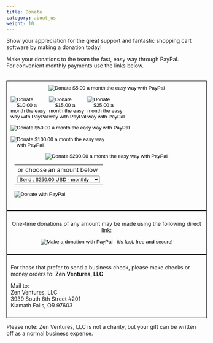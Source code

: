 ```yaml
---
title: Donate
category: about_us
weight: 10
---
```


Show your appreciation for the great support and fantastic shopping cart software by making a donation today!

Make your donations to the team the fast, easy way through PayPal.  
For convenient monthly payments use the links below.
<br /><br />

<div style="width: 500px; padding: 10px; border: 1px solid black; margin: auto;">

<div style="float: left; text-align: center;">

<form action="https://www.paypal.com/cgi-bin/webscr" method="post" target="_top"><input type="hidden" name="cmd" value="_xclick-subscriptions"> <input type="hidden" name="business" value="paypal@zen-cart.com"> <input type="hidden" name="item_name" value="Buy the Zen Cart Team some coffee!"> <input type="hidden" name="no_shipping" value="1"> <input type="hidden" name="no_note" value="1"> <input type="hidden" name="currency_code" value="USD"> <input type="image" src="https://www.zen-cart.com/images/paypal_5.gif" name="submit" alt="Donate $5.00 a month the easy way with PayPal"> <input type="hidden" name="a3" value="5.00"> <input type="hidden" name="p3" value="1"> <input type="hidden" name="t3" value="M"> <input type="hidden" name="src" value="1"> <input type="hidden" name="sra" value="1"></form>


<div style="float: left; width: 20%; text-align: center;">

<form action="https://www.paypal.com/cgi-bin/webscr" method="post" target="_top"><input type="hidden" name="cmd" value="_xclick-subscriptions"> <input type="hidden" name="business" value="paypal@zen-cart.com"> <input type="hidden" name="item_name" value="Buy the Zen Cart Team some coffee!"> <input type="hidden" name="no_shipping" value="1"> <input type="hidden" name="no_note" value="1"> <input type="hidden" name="currency_code" value="USD"> <input type="image" src="https://www.zen-cart.com/images/paypal_10.gif" name="submit" alt="Donate $10.00 a month the easy way with PayPal"> <input type="hidden" name="a3" value="10.00"> <input type="hidden" name="p3" value="1"> <input type="hidden" name="t3" value="M"> <input type="hidden" name="src" value="1"> <input type="hidden" name="sra" value="1"></form>

</div>

<div style="float: left; width: 20%; text-align: center;">

<form action="https://www.paypal.com/cgi-bin/webscr" method="post" target="_top"><input type="hidden" name="cmd" value="_xclick-subscriptions"> <input type="hidden" name="business" value="paypal@zen-cart.com"> <input type="hidden" name="item_name" value="Buy the Zen Cart Team some coffee!"> <input type="hidden" name="no_shipping" value="1"> <input type="hidden" name="no_note" value="1"> <input type="hidden" name="currency_code" value="USD"> <input type="image" src="https://www.zen-cart.com/images/paypal_15.gif" name="submit" alt="Donate $15.00 a month the easy way with PayPal"> <input type="hidden" name="a3" value="15.00"> <input type="hidden" name="p3" value="1"> <input type="hidden" name="t3" value="M"> <input type="hidden" name="src" value="1"> <input type="hidden" name="sra" value="1"></form>

</div>

<div style="float: left; width: 20%; text-align: center;">

<form action="https://www.paypal.com/cgi-bin/webscr" method="post" target="_top"><input type="hidden" name="cmd" value="_xclick-subscriptions"> <input type="hidden" name="business" value="paypal@zen-cart.com"> <input type="hidden" name="item_name" value="Buy the Zen Cart Team some coffee!"> <input type="hidden" name="no_shipping" value="1"> <input type="hidden" name="no_note" value="1"> <input type="hidden" name="currency_code" value="USD"> <input type="image" src="https://www.zen-cart.com/images/paypal_25.gif" name="submit" alt="Donate $25.00 a month the easy way with PayPal"> <input type="hidden" name="a3" value="25.00"> <input type="hidden" name="p3" value="1"> <input type="hidden" name="t3" value="M"> <input type="hidden" name="src" value="1"> <input type="hidden" name="sra" value="1"></form>

</div>

<div style="float: left; text-align: center;">

<form action="https://www.paypal.com/cgi-bin/webscr" method="post" target="_top"><input type="hidden" name="cmd" value="_xclick-subscriptions"> <input type="hidden" name="business" value="paypal@zen-cart.com"> <input type="hidden" name="item_name" value="Buy the Zen Cart Team some coffee!"> <input type="hidden" name="no_shipping" value="1"> <input type="hidden" name="no_note" value="1"> <input type="hidden" name="currency_code" value="USD"> <input type="image" src="https://www.zen-cart.com/images/paypal_50.gif" name="submit" alt="Donate $50.00 a month the easy way with PayPal"> <input type="hidden" name="a3" value="50.00"> <input type="hidden" name="p3" value="1"> <input type="hidden" name="t3" value="M"> <input type="hidden" name="src" value="1"> <input type="hidden" name="sra" value="1"></form>

</div>

<div style="float: left; width: 50%; text-align: center;">

<form action="https://www.paypal.com/cgi-bin/webscr" method="post" target="_top"><input type="hidden" name="cmd" value="_xclick-subscriptions"> <input type="hidden" name="business" value="paypal@zen-cart.com"> <input type="hidden" name="item_name" value="Buy the Zen Cart Team some coffee!"> <input type="hidden" name="no_shipping" value="1"> <input type="hidden" name="no_note" value="1"> <input type="hidden" name="currency_code" value="USD"> <input type="image" src="https://www.zen-cart.com/images/paypal_100.gif" name="submit" alt="Donate $100.00 a month the easy way with PayPal"> <input type="hidden" name="a3" value="100.00"> <input type="hidden" name="p3" value="1"> <input type="hidden" name="t3" value="M"> <input type="hidden" name="src" value="1"> <input type="hidden" name="sra" value="1"></form>

</div>

<div style="text-align: center">

<form action="https://www.paypal.com/cgi-bin/webscr" method="post" target="_top"><input type="hidden" name="cmd" value="_xclick-subscriptions"> <input type="hidden" name="business" value="paypal@zen-cart.com"> <input type="hidden" name="item_name" value="Buy the Zen Cart Team some coffee!"> <input type="hidden" name="no_shipping" value="1"> <input type="hidden" name="no_note" value="1"> <input type="hidden" name="currency_code" value="USD"> <input type="image" src="https://www.zen-cart.com/images/paypal_200.gif" name="submit" alt="Donate $200.00 a month the easy way with PayPal"> <input type="hidden" name="a3" value="200.00"> <input type="hidden" name="p3" value="1"> <input type="hidden" name="t3" value="M"> <input type="hidden" name="src" value="1"> <input type="hidden" name="sra" value="1"></form>

</div>

</div>

<div style="width: 500px; padding: 10px; margin-top: 20px;">

<div style="text-align: center; margin: 0 28%">

<form action="https://www.paypal.com/cgi-bin/webscr" method="post" target="_top"><input type="hidden" name="cmd" value="_xclick-subscriptions"> <input type="hidden" name="business" value="paypal@zen-cart.com"> <input type="hidden" name="item_name" value="Support the Zen Cart(tm) Project"> <input type="hidden" name="no_shipping" value="1"> <input type="hidden" name="no_note" value="1"> <input type="hidden" name="src" value="1"> <input type="hidden" name="currency_code" value="USD"> <input type="hidden" name="bn" value="zencart">

</div>

<table>

<tbody>

<tr>

<td><input type="hidden" name="on0" value="or choose an amount below">or choose an amount below</td>

</tr>

<tr>

<td><select name="os0"><option value="Send">Send : $250.00 USD - monthly</option> <option value="Send">Send : $300.00 USD - monthly</option> <option value="Send">Send : $500.00 USD - monthly</option> <option value="Send">Send : $750.00 USD - monthly</option> <option value="Send">Send : $1,000.00 USD - monthly</option></select></td>

</tr>

</tbody>

</table>

<input type="hidden" name="option_select0" value="Send"> <input type="hidden" name="option_amount0" value="250.00"> <input type="hidden" name="option_period0" value="M"> <input type="hidden" name="option_frequency0" value="1"> <input type="hidden" name="option_select1" value="Send"> <input type="hidden" name="option_amount1" value="300.00"> <input type="hidden" name="option_period1" value="M"> <input type="hidden" name="option_frequency1" value="1"> <input type="hidden" name="option_select2" value="Send"> <input type="hidden" name="option_amount2" value="500.00"> <input type="hidden" name="option_period2" value="M"> <input type="hidden" name="option_frequency2" value="1"> <input type="hidden" name="option_select3" value="Send"> <input type="hidden" name="option_amount3" value="750.00"> <input type="hidden" name="option_period3" value="M"> <input type="hidden" name="option_frequency3" value="1"> <input type="hidden" name="option_select4" value="Send"> <input type="hidden" name="option_amount4" value="1000.00"> <input type="hidden" name="option_period4" value="M"> <input type="hidden" name="option_frequency4" value="1"> <input type="hidden" name="option_index" value="0"> <input type="image" src="https://www.paypalobjects.com/en_US/i/btn/btn_subscribe_SM.gif" border="0" name="submit" alt="Donate with PayPal"><img alt="" border="0" src="https://www.paypalobjects.com/en_US/i/scr/pixel.gif" width="1" height="1"></form>

</div>

</div>

<div style="width: 500px; padding: 10px; margin-top: 20px; border: 1px solid black; margin: auto; clear: both; text-align: center">

One-time donations of any amount may be made using the following direct link:

<form action="https://www.paypal.com/cgi-bin/webscr" method="post" target="_top"><input type="hidden" name="cmd" value="_xclick"> <input type="hidden" name="business" value="paypal@zen-cart.com"> <input type="hidden" name="item_name" value="Buy the Zen Cart Team some coffee!"> <input type="hidden" name="no_note" value="1"> <input type="hidden" name="no_shipping" value="1"> <input type="hidden" name="currency_code" value="USD"> <input type="hidden" name="tax" value="0"> <input type="image" src="https://www.paypal.com/en_US/i/btn/x-click-but04.gif" name="submit" alt="Make a donation with PayPal - it's fast, free and secure!"></form>

</div>

<div style="width: 500px; padding: 10px; margin-top: 20px; border: 1px solid black; margin: auto; clear: both;">

For those that prefer to send a business check, please make checks or money orders to: **Zen Ventures, LLC**  

Mail to:  
Zen Ventures, LLC  
3939 South 6th Street #201  
Klamath Falls, OR 97603

</div>

Please note: Zen Ventures, LLC is not a charity, but your gift can be written off as a normal business expense.

